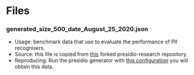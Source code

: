 # Files
### generated_size_500_date_August_25_2020.json
* Usage: benchmark data that use to evaluate the performance of PII recognisers.
* Source: this file is copied from [this](https://github.com/gabechu/presidio-research/tree/master/data) forked presidio-research repository. 
* Reproducing: Run the presidio generator with [this configuration](https://github.com/gabechu/presidio-research/blob/master/benchmark/generate_data.py) you will obtain this data.
